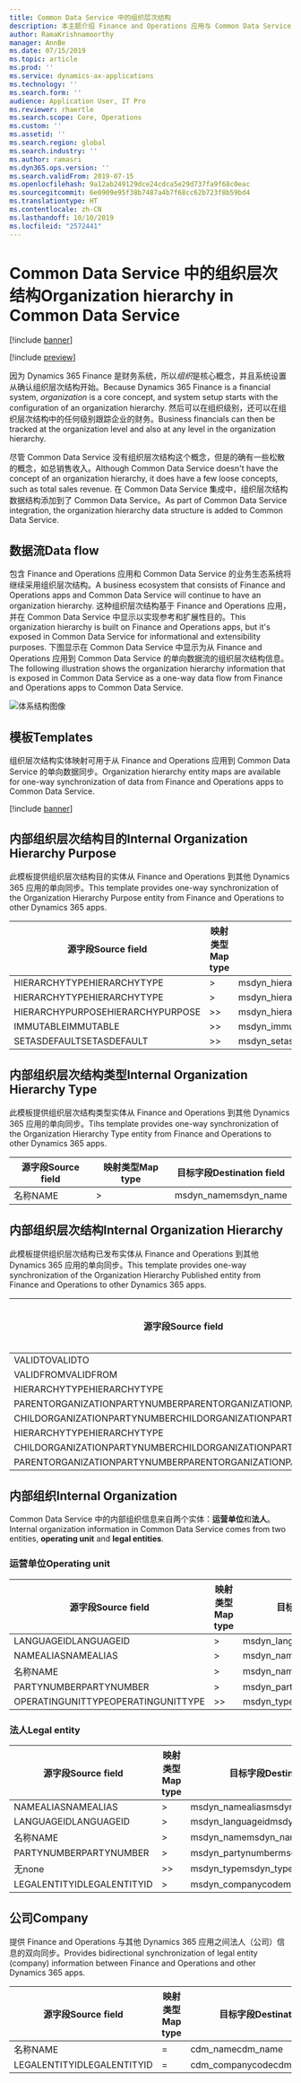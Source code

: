 ```yaml
---
title: Common Data Service 中的组织层次结构
description: 本主题介绍 Finance and Operations 应用与 Common Data Service 之间的组织数据集成。
author: RamaKrishnamoorthy
manager: AnnBe
ms.date: 07/15/2019
ms.topic: article
ms.prod: ''
ms.service: dynamics-ax-applications
ms.technology: ''
ms.search.form: ''
audience: Application User, IT Pro
ms.reviewer: rhaertle
ms.search.scope: Core, Operations
ms.custom: ''
ms.assetid: ''
ms.search.region: global
ms.search.industry: ''
ms.author: ramasri
ms.dyn365.ops.version: ''
ms.search.validFrom: 2019-07-15
ms.openlocfilehash: 9a12ab249129dce24cdca5e29d737fa9f68c0eac
ms.sourcegitcommit: 6e0909e95f38b7487a4b7f68cc62b723f8b59bd4
ms.translationtype: HT
ms.contentlocale: zh-CN
ms.lasthandoff: 10/10/2019
ms.locfileid: "2572441"
---
```

# <a name="organization-hierarchy-in-common-data-service"></a><span data-ttu-id="c2a09-103">Common Data Service 中的组织层次结构</span><span class="sxs-lookup"><span data-stu-id="c2a09-103">Organization hierarchy in Common Data Service</span></span>

[!include [banner](../includes/banner.md)]

[!include [preview](../includes/preview-banner.md)]

<span data-ttu-id="c2a09-104">因为 Dynamics 365 Finance 是财务系统，所以*组织*是核心概念，并且系统设置从确认组织层次结构开始。</span><span class="sxs-lookup"><span data-stu-id="c2a09-104">Because Dynamics 365 Finance is a financial system, *organization* is a core concept, and system setup starts with the configuration of an organization hierarchy.</span></span> <span data-ttu-id="c2a09-105">然后可以在组织级别，还可以在组织层次结构中的任何级别跟踪企业的财务。</span><span class="sxs-lookup"><span data-stu-id="c2a09-105">Business financials can then be tracked at the organization level and also at any level in the organization hierarchy.</span></span>

<span data-ttu-id="c2a09-106">尽管 Common Data Service 没有组织层次结构这个概念，但是的确有一些松散的概念，如总销售收入。</span><span class="sxs-lookup"><span data-stu-id="c2a09-106">Although Common Data Service doesn't have the concept of an organization hierarchy, it does have a few loose concepts, such as total sales revenue.</span></span> <span data-ttu-id="c2a09-107">在 Common Data Service 集成中，组织层次结构数据结构添加到了 Common Data Service。</span><span class="sxs-lookup"><span data-stu-id="c2a09-107">As part of Common Data Service integration, the organization hierarchy data structure is added to Common Data Service.</span></span>

## <a name="data-flow"></a><span data-ttu-id="c2a09-108">数据流</span><span class="sxs-lookup"><span data-stu-id="c2a09-108">Data flow</span></span>

<span data-ttu-id="c2a09-109">包含 Finance and Operations 应用和 Common Data Service 的业务生态系统将继续采用组织层次结构。</span><span class="sxs-lookup"><span data-stu-id="c2a09-109">A business ecosystem that consists of Finance and Operations apps and Common Data Service will continue to have an organization hierarchy.</span></span> <span data-ttu-id="c2a09-110">这种组织层次结构基于 Finance and Operations 应用，并在 Common Data Service 中显示以实现参考和扩展性目的。</span><span class="sxs-lookup"><span data-stu-id="c2a09-110">This organization hierarchy is built on Finance and Operations apps, but it's exposed in Common Data Service for informational and extensibility purposes.</span></span> <span data-ttu-id="c2a09-111">下图显示在 Common Data Service 中显示为从 Finance and Operations 应用到 Common Data Service 的单向数据流的组织层次结构信息。</span><span class="sxs-lookup"><span data-stu-id="c2a09-111">The following illustration shows the organization hierarchy information that is exposed in Common Data Service as a one-way data flow from Finance and Operations apps to Common Data Service.</span></span>

![体系结构图像](media/dual-write-data-flow.png)

## <a name="templates"></a><span data-ttu-id="c2a09-113">模板</span><span class="sxs-lookup"><span data-stu-id="c2a09-113">Templates</span></span>

<span data-ttu-id="c2a09-114">组织层次结构实体映射可用于从 Finance and Operations 应用到 Common Data Service 的单向数据同步。</span><span class="sxs-lookup"><span data-stu-id="c2a09-114">Organization hierarchy entity maps are available for one-way synchronization of data from Finance and Operations apps to Common Data Service.</span></span>

[!include [banner](../includes/dual-write-symbols.md)]

## <a name="internal-organization-hierarchy-purpose"></a><span data-ttu-id="c2a09-115">内部组织层次结构目的</span><span class="sxs-lookup"><span data-stu-id="c2a09-115">Internal Organization Hierarchy Purpose</span></span>

<span data-ttu-id="c2a09-116">此模板提供组织层次结构目的实体从 Finance and Operations 到其他 Dynamics 365 应用的单向同步。</span><span class="sxs-lookup"><span data-stu-id="c2a09-116">This template provides one-way synchronization of the Organization Hierarchy Purpose entity from Finance and Operations to other Dynamics 365 apps.</span></span>

<!-- ![architecture image](media/dual-write-purpose.png) -->

<span data-ttu-id="c2a09-117">源字段</span><span class="sxs-lookup"><span data-stu-id="c2a09-117">Source field</span></span> | <span data-ttu-id="c2a09-118">映射类型</span><span class="sxs-lookup"><span data-stu-id="c2a09-118">Map type</span></span> | <span data-ttu-id="c2a09-119">目标字段</span><span class="sxs-lookup"><span data-stu-id="c2a09-119">Destination field</span></span>
---|---|---
<span data-ttu-id="c2a09-120">HIERARCHYTYPE</span><span class="sxs-lookup"><span data-stu-id="c2a09-120">HIERARCHYTYPE</span></span> | \> | <span data-ttu-id="c2a09-121">msdyn\_hierarchypurposetypename</span><span class="sxs-lookup"><span data-stu-id="c2a09-121">msdyn\_hierarchypurposetypename</span></span>
<span data-ttu-id="c2a09-122">HIERARCHYTYPE</span><span class="sxs-lookup"><span data-stu-id="c2a09-122">HIERARCHYTYPE</span></span> | \> | <span data-ttu-id="c2a09-123">msdyn\_hierarchytype.msdyn\_name</span><span class="sxs-lookup"><span data-stu-id="c2a09-123">msdyn\_hierarchytype.msdyn\_name</span></span>
<span data-ttu-id="c2a09-124">HIERARCHYPURPOSE</span><span class="sxs-lookup"><span data-stu-id="c2a09-124">HIERARCHYPURPOSE</span></span> | \>\> | <span data-ttu-id="c2a09-125">msdyn\_hierarchypurpose</span><span class="sxs-lookup"><span data-stu-id="c2a09-125">msdyn\_hierarchypurpose</span></span>
<span data-ttu-id="c2a09-126">IMMUTABLE</span><span class="sxs-lookup"><span data-stu-id="c2a09-126">IMMUTABLE</span></span> | \>\> | <span data-ttu-id="c2a09-127">msdyn\_immutable</span><span class="sxs-lookup"><span data-stu-id="c2a09-127">msdyn\_immutable</span></span>
<span data-ttu-id="c2a09-128">SETASDEFAULT</span><span class="sxs-lookup"><span data-stu-id="c2a09-128">SETASDEFAULT</span></span> | \>\> | <span data-ttu-id="c2a09-129">msdyn\_setasdefault</span><span class="sxs-lookup"><span data-stu-id="c2a09-129">msdyn\_setasdefault</span></span>

## <a name="internal-organization-hierarchy-type"></a><span data-ttu-id="c2a09-130">内部组织层次结构类型</span><span class="sxs-lookup"><span data-stu-id="c2a09-130">Internal Organization Hierarchy Type</span></span>

<span data-ttu-id="c2a09-131">此模板提供组织层次结构类型实体从 Finance and Operations 到其他 Dynamics 365 应用的单向同步。</span><span class="sxs-lookup"><span data-stu-id="c2a09-131">Tihs template provides one-way synchronization of the Organization Hierarchy Type entity from Finance and Operations to other Dynamics 365 apps.</span></span>

<!-- ![architecture image](media/dual-write-type.png) -->

<span data-ttu-id="c2a09-132">源字段</span><span class="sxs-lookup"><span data-stu-id="c2a09-132">Source field</span></span> | <span data-ttu-id="c2a09-133">映射类型</span><span class="sxs-lookup"><span data-stu-id="c2a09-133">Map type</span></span> | <span data-ttu-id="c2a09-134">目标字段</span><span class="sxs-lookup"><span data-stu-id="c2a09-134">Destination field</span></span>
---|---|---
<span data-ttu-id="c2a09-135">名称</span><span class="sxs-lookup"><span data-stu-id="c2a09-135">NAME</span></span> | \> | <span data-ttu-id="c2a09-136">msdyn\_name</span><span class="sxs-lookup"><span data-stu-id="c2a09-136">msdyn\_name</span></span>

## <a name="internal-organization-hierarchy"></a><span data-ttu-id="c2a09-137">内部组织层次结构</span><span class="sxs-lookup"><span data-stu-id="c2a09-137">Internal Organization Hierarchy</span></span>

<span data-ttu-id="c2a09-138">此模板提供组织层次结构已发布实体从 Finance and Operations 到其他 Dynamics 365 应用的单向同步。</span><span class="sxs-lookup"><span data-stu-id="c2a09-138">This template provides one-way synchronization of the Organization Hierarchy Published entity from Finance and Operations to other Dynamics 365 apps.</span></span>

<!-- ![architecture image](media/dual-write-organization.png) -->

<span data-ttu-id="c2a09-139">源字段</span><span class="sxs-lookup"><span data-stu-id="c2a09-139">Source field</span></span> | <span data-ttu-id="c2a09-140">映射类型</span><span class="sxs-lookup"><span data-stu-id="c2a09-140">Map type</span></span> | <span data-ttu-id="c2a09-141">目标字段</span><span class="sxs-lookup"><span data-stu-id="c2a09-141">Destination field</span></span>
---|---|---
<span data-ttu-id="c2a09-142">VALIDTO</span><span class="sxs-lookup"><span data-stu-id="c2a09-142">VALIDTO</span></span> | \> | <span data-ttu-id="c2a09-143">msdyn\_validto</span><span class="sxs-lookup"><span data-stu-id="c2a09-143">msdyn\_validto</span></span>
<span data-ttu-id="c2a09-144">VALIDFROM</span><span class="sxs-lookup"><span data-stu-id="c2a09-144">VALIDFROM</span></span> | \> | <span data-ttu-id="c2a09-145">msdyn\_validfrom</span><span class="sxs-lookup"><span data-stu-id="c2a09-145">msdyn\_validfrom</span></span>
<span data-ttu-id="c2a09-146">HIERARCHYTYPE</span><span class="sxs-lookup"><span data-stu-id="c2a09-146">HIERARCHYTYPE</span></span> | \> | <span data-ttu-id="c2a09-147">msdyn\_hierarchytypename</span><span class="sxs-lookup"><span data-stu-id="c2a09-147">msdyn\_hierarchytypename</span></span>
<span data-ttu-id="c2a09-148">PARENTORGANIZATIONPARTYNUMBER</span><span class="sxs-lookup"><span data-stu-id="c2a09-148">PARENTORGANIZATIONPARTYNUMBER</span></span> | \> | <span data-ttu-id="c2a09-149">msdyn\_parentpartyid</span><span class="sxs-lookup"><span data-stu-id="c2a09-149">msdyn\_parentpartyid</span></span>
<span data-ttu-id="c2a09-150">CHILDORGANIZATIONPARTYNUMBER</span><span class="sxs-lookup"><span data-stu-id="c2a09-150">CHILDORGANIZATIONPARTYNUMBER</span></span> | \> | <span data-ttu-id="c2a09-151">msdyn\_childpartyid</span><span class="sxs-lookup"><span data-stu-id="c2a09-151">msdyn\_childpartyid</span></span>
<span data-ttu-id="c2a09-152">HIERARCHYTYPE</span><span class="sxs-lookup"><span data-stu-id="c2a09-152">HIERARCHYTYPE</span></span> | \> | <span data-ttu-id="c2a09-153">msdyn\_hierarchytypeid.msdyn\_name</span><span class="sxs-lookup"><span data-stu-id="c2a09-153">msdyn\_hierarchytypeid.msdyn\_name</span></span>
<span data-ttu-id="c2a09-154">CHILDORGANIZATIONPARTYNUMBER</span><span class="sxs-lookup"><span data-stu-id="c2a09-154">CHILDORGANIZATIONPARTYNUMBER</span></span> | \> | <span data-ttu-id="c2a09-155">msdyn\_childid.msdyn\_partynumber</span><span class="sxs-lookup"><span data-stu-id="c2a09-155">msdyn\_childid.msdyn\_partynumber</span></span>
<span data-ttu-id="c2a09-156">PARENTORGANIZATIONPARTYNUMBER</span><span class="sxs-lookup"><span data-stu-id="c2a09-156">PARENTORGANIZATIONPARTYNUMBER</span></span> | \> | <span data-ttu-id="c2a09-157">msdyn\_parentid.msdyn\_partynumber</span><span class="sxs-lookup"><span data-stu-id="c2a09-157">msdyn\_parentid.msdyn\_partynumber</span></span>

## <a name="internal-organization"></a><span data-ttu-id="c2a09-158">内部组织</span><span class="sxs-lookup"><span data-stu-id="c2a09-158">Internal Organization</span></span>

<span data-ttu-id="c2a09-159">Common Data Service 中的内部组织信息来自两个实体：**运营单位**和**法人**。</span><span class="sxs-lookup"><span data-stu-id="c2a09-159">Internal organization information in Common Data Service comes from two entities, **operating unit** and **legal entities**.</span></span>

<!-- ![architecture image](media/dual-write-operating-unit.png) -->

<!-- ![architecture image](media/dual-write-legal-entities.png) -->

### <a name="operating-unit"></a><span data-ttu-id="c2a09-160">运营单位</span><span class="sxs-lookup"><span data-stu-id="c2a09-160">Operating unit</span></span>

<span data-ttu-id="c2a09-161">源字段</span><span class="sxs-lookup"><span data-stu-id="c2a09-161">Source field</span></span> | <span data-ttu-id="c2a09-162">映射类型</span><span class="sxs-lookup"><span data-stu-id="c2a09-162">Map type</span></span> | <span data-ttu-id="c2a09-163">目标字段</span><span class="sxs-lookup"><span data-stu-id="c2a09-163">Destination field</span></span>
---|---|---
<span data-ttu-id="c2a09-164">LANGUAGEID</span><span class="sxs-lookup"><span data-stu-id="c2a09-164">LANGUAGEID</span></span> | \> | <span data-ttu-id="c2a09-165">msdyn\_languageid</span><span class="sxs-lookup"><span data-stu-id="c2a09-165">msdyn\_languageid</span></span>
<span data-ttu-id="c2a09-166">NAMEALIAS</span><span class="sxs-lookup"><span data-stu-id="c2a09-166">NAMEALIAS</span></span> | \> | <span data-ttu-id="c2a09-167">msdyn\_namealias</span><span class="sxs-lookup"><span data-stu-id="c2a09-167">msdyn\_namealias</span></span>
<span data-ttu-id="c2a09-168">名称</span><span class="sxs-lookup"><span data-stu-id="c2a09-168">NAME</span></span> | \> | <span data-ttu-id="c2a09-169">msdyn\_name</span><span class="sxs-lookup"><span data-stu-id="c2a09-169">msdyn\_name</span></span>
<span data-ttu-id="c2a09-170">PARTYNUMBER</span><span class="sxs-lookup"><span data-stu-id="c2a09-170">PARTYNUMBER</span></span> | \> | <span data-ttu-id="c2a09-171">msdyn\_partynumber</span><span class="sxs-lookup"><span data-stu-id="c2a09-171">msdyn\_partynumber</span></span>
<span data-ttu-id="c2a09-172">OPERATINGUNITTYPE</span><span class="sxs-lookup"><span data-stu-id="c2a09-172">OPERATINGUNITTYPE</span></span> | \>\> | <span data-ttu-id="c2a09-173">msdyn\_type</span><span class="sxs-lookup"><span data-stu-id="c2a09-173">msdyn\_type</span></span>

### <a name="legal-entity"></a><span data-ttu-id="c2a09-174">法人</span><span class="sxs-lookup"><span data-stu-id="c2a09-174">Legal entity</span></span>

<span data-ttu-id="c2a09-175">源字段</span><span class="sxs-lookup"><span data-stu-id="c2a09-175">Source field</span></span> | <span data-ttu-id="c2a09-176">映射类型</span><span class="sxs-lookup"><span data-stu-id="c2a09-176">Map type</span></span> | <span data-ttu-id="c2a09-177">目标字段</span><span class="sxs-lookup"><span data-stu-id="c2a09-177">Destination field</span></span>
---|---|---
<span data-ttu-id="c2a09-178">NAMEALIAS</span><span class="sxs-lookup"><span data-stu-id="c2a09-178">NAMEALIAS</span></span> | \> | <span data-ttu-id="c2a09-179">msdyn\_namealias</span><span class="sxs-lookup"><span data-stu-id="c2a09-179">msdyn\_namealias</span></span>
<span data-ttu-id="c2a09-180">LANGUAGEID</span><span class="sxs-lookup"><span data-stu-id="c2a09-180">LANGUAGEID</span></span> | \> | <span data-ttu-id="c2a09-181">msdyn\_languageid</span><span class="sxs-lookup"><span data-stu-id="c2a09-181">msdyn\_languageid</span></span>
<span data-ttu-id="c2a09-182">名称</span><span class="sxs-lookup"><span data-stu-id="c2a09-182">NAME</span></span> | \> | <span data-ttu-id="c2a09-183">msdyn\_name</span><span class="sxs-lookup"><span data-stu-id="c2a09-183">msdyn\_name</span></span>
<span data-ttu-id="c2a09-184">PARTYNUMBER</span><span class="sxs-lookup"><span data-stu-id="c2a09-184">PARTYNUMBER</span></span> | \> | <span data-ttu-id="c2a09-185">msdyn\_partynumber</span><span class="sxs-lookup"><span data-stu-id="c2a09-185">msdyn\_partynumber</span></span>
<span data-ttu-id="c2a09-186">无</span><span class="sxs-lookup"><span data-stu-id="c2a09-186">none</span></span> | \>\> | <span data-ttu-id="c2a09-187">msdyn\_type</span><span class="sxs-lookup"><span data-stu-id="c2a09-187">msdyn\_type</span></span>
<span data-ttu-id="c2a09-188">LEGALENTITYID</span><span class="sxs-lookup"><span data-stu-id="c2a09-188">LEGALENTITYID</span></span> | \> | <span data-ttu-id="c2a09-189">msdyn\_companycode</span><span class="sxs-lookup"><span data-stu-id="c2a09-189">msdyn\_companycode</span></span>

## <a name="company"></a><span data-ttu-id="c2a09-190">公司</span><span class="sxs-lookup"><span data-stu-id="c2a09-190">Company</span></span>

<span data-ttu-id="c2a09-191">提供 Finance and Operations 与其他 Dynamics 365 应用之间法人（公司）信息的双向同步。</span><span class="sxs-lookup"><span data-stu-id="c2a09-191">Provides bidirectional synchronization of legal entity (company) information between Finance and Operations and other Dynamics 365 apps.</span></span>

<!-- ![architecture image](media/dual-write-company.png) -->

<span data-ttu-id="c2a09-192">源字段</span><span class="sxs-lookup"><span data-stu-id="c2a09-192">Source field</span></span> | <span data-ttu-id="c2a09-193">映射类型</span><span class="sxs-lookup"><span data-stu-id="c2a09-193">Map type</span></span> | <span data-ttu-id="c2a09-194">目标字段</span><span class="sxs-lookup"><span data-stu-id="c2a09-194">Destination field</span></span>
---|---|---
<span data-ttu-id="c2a09-195">名称</span><span class="sxs-lookup"><span data-stu-id="c2a09-195">NAME</span></span> | = | <span data-ttu-id="c2a09-196">cdm\_name</span><span class="sxs-lookup"><span data-stu-id="c2a09-196">cdm\_name</span></span>
<span data-ttu-id="c2a09-197">LEGALENTITYID</span><span class="sxs-lookup"><span data-stu-id="c2a09-197">LEGALENTITYID</span></span> | = | <span data-ttu-id="c2a09-198">cdm\_companycode</span><span class="sxs-lookup"><span data-stu-id="c2a09-198">cdm\_companycode</span></span>
